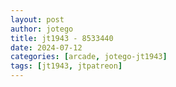 ```yaml
---
layout: post
author: jotego
title: jt1943 - 8533440
date: 2024-07-12
categories: [arcade, jotego-jt1943]
tags: [jt1943, jtpatreon]
---
```


